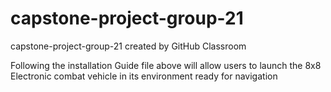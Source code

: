 # capstone-project-group-21
capstone-project-group-21 created by GitHub Classroom


Following the installation Guide file above will allow users to launch the 8x8 Electronic combat vehicle in its environment ready for navigation 
